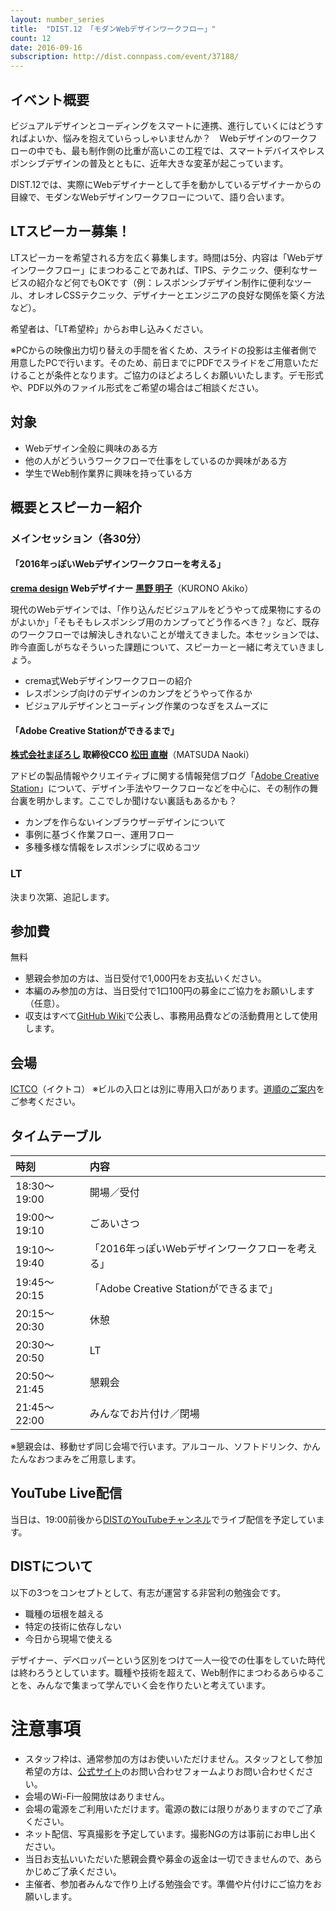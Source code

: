 ```yaml
---
layout: number_series
title:  "DIST.12 「モダンWebデザインワークフロー」"
count: 12
date: 2016-09-16
subscription: http://dist.connpass.com/event/37188/
---
```


## イベント概要

ビジュアルデザインとコーディングをスマートに連携、進行していくにはどうすればよいか、悩みを抱えていらっしゃいませんか？　Webデザインのワークフローの中でも、最も制作側の比重が高いこの工程では、スマートデバイスやレスポンシブデザインの普及とともに、近年大きな変革が起こっています。

DIST.12では、実際にWebデザイナーとして手を動かしているデザイナーからの目線で、モダンなWebデザインワークフローについて、語り合います。

## LTスピーカー募集！

LTスピーカーを希望される方を広く募集します。時間は5分、内容は「Webデザインワークフロー」にまつわることであれば、TIPS、テクニック、便利なサービスの紹介など何でもOKです（例：レスポンシブデザイン制作に便利なツール、オレオレCSSテクニック、デザイナーとエンジニアの良好な関係を築く方法など）。

希望者は、「LT希望枠」からお申し込みください。

※PCからの映像出力切り替えの手間を省くため、スライドの投影は主催者側で用意したPCで行います。そのため、前日までにPDFでスライドをご用意いただけることが条件となります。ご協力のほどよろしくお願いいたします。デモ形式や、PDF以外のファイル形式をご希望の場合はご相談ください。

## 対象

- Webデザイン全般に興味のある方
- 他の人がどういうワークフローで仕事をしているのか興味がある方
- 学生でWeb制作業界に興味を持っている方

## 概要とスピーカー紹介

### メインセッション（各30分）

#### **「2016年っぽいWebデザインワークフローを考える」**

**[crema design](http://cremadesign.jp/) Webデザイナー [黒野 明子](https://twitter.com/crema)**（KURONO Akiko）

現代のWebデザインでは、「作り込んだビジュアルをどうやって成果物にするのがよいか」「そもそもレスポンシブ用のカンプってどう作るべき？」など、既存のワークフローでは解決しきれないことが増えてきました。本セッションでは、昨今直面しがちなそういった課題について、スピーカーと一緒に考えていきましょう。

- crema式Webデザインワークフローの紹介
- レスポンシブ向けのデザインのカンプをどうやって作るか
- ビジュアルデザインとコーディング作業のつなぎをスムーズに

#### **「Adobe Creative Stationができるまで」**

**[株式会社まぼろし](https://maboroshi.biz/) 取締役CCO [松田 直樹](https://twitter.com/readymadegogo)**（MATSUDA Naoki）

アドビの製品情報やクリエイティブに関する情報発信ブログ「[Adobe Creative Station](https://blogs.adobe.com/creativestation/)」について、デザイン手法やワークフローなどを中心に、その制作の舞台裏を明かします。ここでしか聞けない裏話もあるかも？

- カンプを作らないインブラウザーデザインについて
- 事例に基づく作業フロー、運用フロー
- 多種多様な情報をレスポンシブに収めるコツ

### LT

決まり次第、追記します。

## 参加費

無料

- 懇親会参加の方は、当日受付で1,000円をお支払いください。
- 本編のみ参加の方は、当日受付で1口100円の募金にご協力をお願いします（任意）。
- 収支はすべて[GitHub Wiki](https://github.com/448jp/dist/wiki)で公表し、事務用品費などの活動費用として使用します。

## 会場

[ICTCO](http://ictco.jp/)（イクトコ）
※ビルの入口とは別に専用入口があります。[道順のご案内](http://ceroan.jp/ictco/map.jpg)をご参考ください。

## タイムテーブル

| 時刻         | 内容 |
|:-------------|:-----|
| 18:30～19:00 | 開場／受付  |
| 19:00～19:10 | ごあいさつ  |
| 19:10～19:40 | 「2016年っぽいWebデザインワークフローを考える」 |
| 19:45～20:15 | 「Adobe Creative Stationができるまで」 |
| 20:15～20:30 | 休憩 |
| 20:30～20:50 | LT |
| 20:50～21:45 | 懇親会      |
| 21:45～22:00 | みんなでお片付け／閉場 |

※懇親会は、移動せず同じ会場で行います。アルコール、ソフトドリンク、かんたんなおつまみをご用意します。

## YouTube Live配信

当日は、19:00前後から[DISTのYouTubeチャンネル](https://www.youtube.com/channel/UCNsgmodjXtYKAi1HxLK94kQ)でライブ配信を予定しています。

## DISTについて

以下の3つをコンセプトとして、有志が運営する非営利の勉強会です。

* 職種の垣根を越える
* 特定の技術に依存しない
* 今日から現場で使える

デザイナー、デベロッパーという区別をつけて一人一役での仕事をしていた時代は終わろうとしています。職種や技術を超えて、Web制作にまつわるあらゆることを、みんなで集まって学んでいく会を作りたいと考えています。

# 注意事項

- スタッフ枠は、通常参加の方はお使いいただけません。スタッフとして参加希望の方は、[公式サイト](http://dist.tokyo/)のお問い合わせフォームよりお問い合わせください。
- 会場のWi-Fi一般開放はありません。
- 会場の電源をご利用いただけます。電源の数には限りがありますのでご了承ください。
- ネット配信、写真撮影を予定しています。撮影NGの方は事前にお申し出ください。
- 当日お支払いいただいた懇親会費や募金の返金は一切できませんので、あらかじめご了承ください。
- 主催者、参加者みんなで作り上げる勉強会です。準備や片付けにご協力をお願いします。